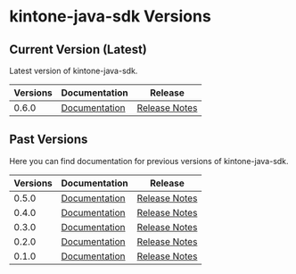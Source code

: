 
# kintone-java-sdk Versions

## Current Version (Latest)
Latest version of kintone-java-sdk.

| Versions| Documentation| Release| 
| --- | --- | --- | 
| 0.6.0| [Documentation](../)| [Release Notes](https://github.com/kintone/kintone-java-sdk/releases/tag/v0.6.0)|

## Past Versions
Here you can find documentation for previous versions of kintone-java-sdk.

| Versions| Documentation| Release| 
| --- | --- | --- | 
| 0.5.0| [Documentation](../../0.5.0/)| [Release Notes](https://github.com/kintone/kintone-java-sdk/releases/tag/v0.5.0)|
| 0.4.0| [Documentation](../../0.4.0/)| [Release Notes](https://github.com/kintone/kintone-java-sdk/releases/tag/v0.4.0)|
| 0.3.0| [Documentation](../../0.3.0/)| [Release Notes](https://github.com/kintone/kintone-java-sdk/releases/tag/v0.3.0)|
| 0.2.0| [Documentation](../../0.2.0/)| [Release Notes](https://github.com/kintone/kintone-java-sdk/releases/tag/v0.2.0)|
| 0.1.0| [Documentation](../../0.1.0/)| [Release Notes](https://github.com/kintone/kintone-java-sdk/releases/tag/v0.1.0)|

